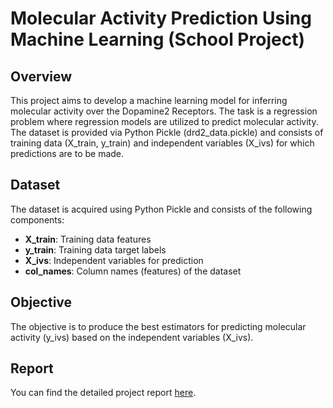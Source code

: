 # Molecular Activity Prediction Using Machine Learning (School Project)

## Overview
This project aims to develop a machine learning model for inferring molecular activity over the Dopamine2 Receptors. The task is a regression problem where regression models are utilized to predict molecular activity. The dataset is provided via Python Pickle (drd2_data.pickle) and consists of training data (X_train, y_train) and independent variables (X_ivs) for which predictions are to be made.

## Dataset
The dataset is acquired using Python Pickle and consists of the following components:
- **X_train**: Training data features
- **y_train**: Training data target labels
- **X_ivs**: Independent variables for prediction
- **col_names**: Column names (features) of the dataset

## Objective
The objective is to produce the best estimators for predicting molecular activity (y_ivs) based on the independent variables (X_ivs). 

## Report
You can find the detailed project report [here](https://drive.google.com/file/d/1_yLOjTMaEQVAVxB5MiYrMsU8cHtrreRh/view?usp=sharing).
